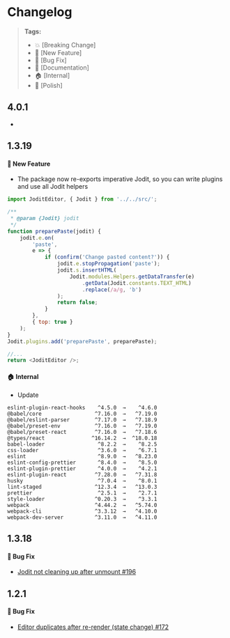 # Changelog

> **Tags:**
>
> -   :boom: [Breaking Change]
> -   :rocket: [New Feature]
> -   :bug: [Bug Fix]
> -   :memo: [Documentation]
> -   :house: [Internal]
> -   :nail_care: [Polish]

## 4.0.1

-

## 1.3.19

#### :rocket: New Feature

-   The package now re-exports imperative Jodit, so you can write plugins and use all Jodit helpers

```js
import JoditEditor, { Jodit } from '../../src/';

/**
 * @param {Jodit} jodit
 */
function preparePaste(jodit) {
	jodit.e.on(
		'paste',
		e => {
			if (confirm('Change pasted content?')) {
				jodit.e.stopPropagation('paste');
				jodit.s.insertHTML(
					Jodit.modules.Helpers.getDataTransfer(e)
						.getData(Jodit.constants.TEXT_HTML)
						.replace(/a/g, 'b')
				);
				return false;
			}
		},
		{ top: true }
	);
}
Jodit.plugins.add('preparePaste', preparePaste);

//...
return <JoditEditor />;
```

#### :house: Internal

-   Update

```
eslint-plugin-react-hooks    ^4.5.0  →    ^4.6.0
@babel/core                 ^7.16.0  →   ^7.19.0
@babel/eslint-parser        ^7.17.0  →   ^7.18.9
@babel/preset-env           ^7.16.0  →   ^7.19.0
@babel/preset-react         ^7.16.0  →   ^7.18.6
@types/react               ^16.14.2  →  ^18.0.18
babel-loader                 ^8.2.2  →    ^8.2.5
css-loader                   ^3.6.0  →    ^6.7.1
eslint                       ^8.9.0  →   ^8.23.0
eslint-config-prettier       ^8.4.0  →    ^8.5.0
eslint-plugin-prettier       ^4.0.0  →    ^4.2.1
eslint-plugin-react         ^7.28.0  →   ^7.31.8
husky                        ^7.0.4  →    ^8.0.1
lint-staged                 ^12.3.4  →   ^13.0.3
prettier                     ^2.5.1  →    ^2.7.1
style-loader                ^0.20.3  →    ^3.3.1
webpack                     ^4.44.2  →   ^5.74.0
webpack-cli                 ^3.3.12  →   ^4.10.0
webpack-dev-server          ^3.11.0  →   ^4.11.0
```

## 1.3.18

#### :bug: Bug Fix

-   [Jodit not cleaning up after unmount #196](https://github.com/jodit/jodit-react/issues/196)

## 1.2.1

#### :bug: Bug Fix

-   [Editor duplicates after re-render (state change) #172](https://github.com/jodit/jodit-react/issues/172)
